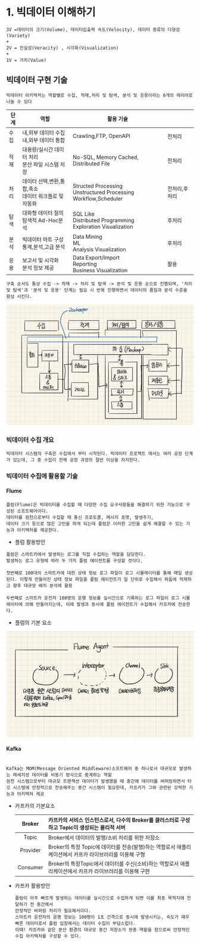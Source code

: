 # 1. 빅데이터 이해하기

```
3V =데이터의 크기(Volume), 데이터입출력 속도(Velocity), 데이터 종류의 다양성(Variety)
+
2V = 진실성(Veracity) , 시각화(Visualization)
+
1V = 가치(Value)
```

## 빅데이터 구현 기술

```
빅데이터 아키텍처는 역할별로 수집, 적재,처리 및 탐색, 분석 및 응용이라는 6개의 레이어로 나눌 수 있다
```
|단계|역할|활용 기슐||
|-----|-------|------------|-------|
|수집|내,외부 데이터 수집<br/>내,외부 데이터 통합|Crawling,FTP, OpenAPI|전처리|
|적재|대용량/실시간 데이터 처리<br/>분산 파일 시스템 저장|No-SQL, Memory Cached, Distributed File|전처리|
|처리|데이터 선택,변환,통합,축소<br/>데이터 워크플로 및 자동화|Structed Processing<br/>Unstructured Processing<br/>Workflow,Scheduler|전처리,후처리|
|탐색|대화형 데이터 질의<br/>탐색적 Ad-Hoc분석|SQL Like<br/>Distributed Programming<br/>Exploration Visualization|후처리|
|분석|빅데이터 마트 구성<br/>통계,분석,고급 분석|Data Mining<br/>ML<br/>Analysis Visualization|후처리|
|응용|보고서 및 시각화<br/>분석 정보 제공|Data Export/Import<br/>Reporting<br/>Business Visualization|활용|

```
구축 순서도 통상 수집 -> 적재 -> 처리 및 탐색 -> 분석 및 응용 순으로 진행되며, '처리 및 탐색'과 '분석 및 응용' 단계는 필요 시 반복 진행하면서 데이터의 품질과 분석 수준을 향상 시킨다.
```

![bigdata_수집환경](https://github.com/yejiCho/Today_I_Run/blob/master/Bigdata/img/%EC%88%98%EC%A7%91%ED%99%98%EA%B2%BD.jpg?raw=true)

### 빅데이터 수집 개요

```
빅데이터 시스템의 구축은 수집에서 부터 시작된다. 빅데이터 프로젝트 에서는 여러 공정 단계가 있는데, 그 중 수집이 전체 공정 과정의 절반 이상을 차지한다.
```
### 빅데이터 수집에 활용할 기술

#### Flume
```
플럼(Flume)은 빅데이터를 수집할 때 다양한 수집 요구사항들을 해결하기 위한 기능으로 구성된 소프트웨어이다.
데이터를 원천으로부터 수집할 때 통신 프로토콜, 메시지 포맷, 발생주기,
데이터 크기 등으로 많은 고민을 하게 되는데 플럼은 이러한 고민을 쉽게 해결할 수 있는 기능과 아키텍처를 제공한다.
```

- 플럼 활용방안

```
플럼은 스마트카에서 발생하는 로그를 직접 수집하는 역할을 담당한다.
발생하는 로그 유형에 따라 두 가지 플럼 에이젼트를 구성할 것이다.

첫번째로 100대의 스마트카에 대한 상태 정보 로그 파일이 로그 시뮬레이터를 통해 매일 생성된다. 이렇게 만들어진 상태 정보 파일을 플럼 에이전트가 일 단위로 수집해서 하둡에 적재하고 향후 대규모 배치 분석에 활용

두번째로 스마트카 운전자 100명의 운행 정보를 실시간으로 기록하는 로그 파일이 로그 시뮬레이터에 의해 만들어지는데, 이때 발생과 동시에 플럼 에이전트가 수집해서 카프카에 전송한다.
```

- 플럼의 기본 요소

![Flume_component](https://github.com/yejiCho/Today_I_Run/blob/master/Bigdata/img/Flume_component.jpg?raw=true)



#### Kafka

```

Kafka는 MOM(Message Oriented Middleware)소프트웨어 중 하나로서 대규모로 발생하는 메세지성 데이터를 비동기 방식으로 중계하는 역할
원천 시스템으로부터 대규모 트랜잭션 데이터가 발생했을 때 중간에 데이터를 버퍼링하면서 타깃 시스템에 안정적으로 전송해주는 중간 시스템이 필요한데, 카프카가 그와 관련된 강력한 기능과 아키텍쳐 제공
```



- 카프카의 기본요소

   |  Broker  | 카프카의 서비스 인스턴스로서, 다수의 Broker를 클러스터로 구성하고 Topic이 생성되는 물리적 서버 |
   | :------: | ------------------------------------------------------------ |
   |  Topic   | Broker에서 데이터의 발행/소비 처리를 위한 저장소             |
   | Provider | Broker의 특정 Topic에 데이터를 전송(발행)하는 역할로서 애플리케이션에서 카프카 라이브러리를 이용해 구형 |
   | Consumer | Broker의 특정Topic에서 데이터를 수신(소비)하는 역할로서 애플리케이션에서 카프카 라이브러리를 이용해 구현 |

  

- 카프카 활용방안

  ```
  플럼이 아주 빠르게 발생하는 데이터를 실시간으로 수집하게 되면 이를 최종 목적지에 전달하기 전 중간에서
  안정적인 버퍼링 처리가 필요해서이다.
  스마트카 운전자의 운행 정보는 100명이 1초 간격으로 동시에 발생시키는, 속도가 매우 빠른 데이터로서 플럼 입장에서는 데이터 수집이 부담스럽다.
  이때! 카프카와 같은 분산 환경의 대규모 중간 저장소가 완충 역할을 함으로써 안정적인 수집 아키텍처를 구성할 수 있다.
  
  ```


